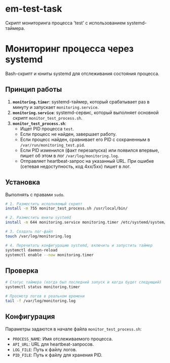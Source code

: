 # em-test-task
Скрипт мониторинга процесса 'test' с использованием systemd-таймера.

# Мониторинг процесса через systemd

Bash-скрипт и юниты systemd для отслеживания состояния процесса.

## Принцип работы

1.  **`monitoring.timer`**: systemd-таймер, который срабатывает раз в минуту и запускает `monitoring.service`.
2.  **`monitoring.service`**: systemd-сервис, который выполняет основной скрипт `monitor_test_process.sh`.
3.  **`monitor_test_process.sh`**:
    *   Ищет PID процесса `test`.
    *   Если процесс не найден, завершает работу.
    *   Если процесс найден, сравнивает его PID с сохраненным в `/var/run/monitoring_test.pid`.
    *   Если PID изменился (факт перезапуска) или появился впервые, пишет об этом в лог `/var/log/monitoring.log`.
    *   Отправляет heartbeat-запрос на указанный URL. При ошибке (сетевая недоступность, код 4xx/5xx) пишет в лог.

## Установка

Выполнять с правами `sudo`.

```bash
# 1. Разместить исполняемый скрипт
install -m 755 monitor_test_process.sh /usr/local/bin/

# 2. Разместить юниты systemd
install -m 644 monitoring.service monitoring.timer /etc/systemd/system/

# 3. Создать лог-файл
touch /var/log/monitoring.log

# 4. Перечитать конфигурацию systemd, включить и запустить таймер
systemctl daemon-reload
systemctl enable --now monitoring.timer
```

## Проверка

```bash
# Статус таймера (когда был последний запуск и когда будет следующий)
systemctl status monitoring.timer

# Просмотр логов в реальном времени
tail -f /var/log/monitoring.log
```

## Конфигурация

Параметры задаются в начале файла `monitor_test_process.sh`:

*   `PROCESS_NAME`: Имя отслеживаемого процесса.
*   `API_URL`: URL для heartbeat-запросов.
*   `LOG_FILE`: Путь к файлу логов.
*   `PID_FILE`: Путь к файлу для хранения PID.
